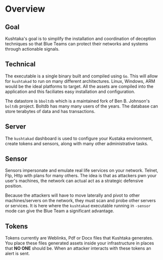 # Overview

## Goal

Kushtaka's goal is to simplify the installation and coordination of deception techniques so that Blue Teams can protect their networks and systems through actionable signals.

## Technical

The executable is a single binary built and compiled using `Go`. This will allow for `kushtakad` to run on many different architectures. Linux, Windows, ARM would be the ideal platforms to target. All the assets are compiled into the application and this faciliates easy installation and configuration.

The datastore is `bboltdb` which is a maintained fork of Ben B. Johnson's `boltdb` project. Boltdb has many many users of the years. The database can store terabytes of data and has transactions.

## Server

The `kushtakad` dashboard is used to configure your Kustaka environment, create tokens and sensors, along with many other administrative tasks. 

## Sensor

Sensors impersonate and emulate real life services on your network. Telnet, Ftp, Http with plans for many others. The idea is that as attackers pwn your user's machines, the network can actual act as a strategic defensive position.   
  
Because the attackers will have to move laterally and pivot to other machines/servers on the network, they must scan and probe other servers or services. It is here where the `kushtakad` executable running in `-sensor` mode can give the Blue Team a significant advantage. 

## Tokens

Tokens currently are Weblinks, Pdf or Docx files that Kushtaka generates. You place these files generated assets inside your infrastructure in places that **NO ONE** should be. When an attacker interacts with these tokens an alert is sent.























